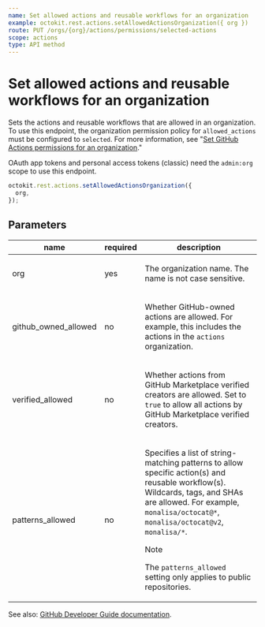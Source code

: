 ```yaml
---
name: Set allowed actions and reusable workflows for an organization
example: octokit.rest.actions.setAllowedActionsOrganization({ org })
route: PUT /orgs/{org}/actions/permissions/selected-actions
scope: actions
type: API method
---
```


# Set allowed actions and reusable workflows for an organization

Sets the actions and reusable workflows that are allowed in an organization. To use this endpoint, the organization permission policy for `allowed_actions` must be configured to `selected`. For more information, see "[Set GitHub Actions permissions for an organization](#set-github-actions-permissions-for-an-organization)."

OAuth app tokens and personal access tokens (classic) need the `admin:org` scope to use this endpoint.

```js
octokit.rest.actions.setAllowedActionsOrganization({
  org,
});
```

## Parameters

<table>
  <thead>
    <tr>
      <th>name</th>
      <th>required</th>
      <th>description</th>
    </tr>
  </thead>
  <tbody>
    <tr><td>org</td><td>yes</td><td>

The organization name. The name is not case sensitive.

</td></tr>
<tr><td>github_owned_allowed</td><td>no</td><td>

Whether GitHub-owned actions are allowed. For example, this includes the actions in the `actions` organization.

</td></tr>
<tr><td>verified_allowed</td><td>no</td><td>

Whether actions from GitHub Marketplace verified creators are allowed. Set to `true` to allow all actions by GitHub Marketplace verified creators.

</td></tr>
<tr><td>patterns_allowed</td><td>no</td><td>

Specifies a list of string-matching patterns to allow specific action(s) and reusable workflow(s). Wildcards, tags, and SHAs are allowed. For example, `monalisa/octocat@*`, `monalisa/octocat@v2`, `monalisa/*`.

> [!NOTE]
> The `patterns_allowed` setting only applies to public repositories.

</td></tr>
  </tbody>
</table>

See also: [GitHub Developer Guide documentation](https://docs.github.com/rest/actions/permissions#set-allowed-actions-and-reusable-workflows-for-an-organization).
